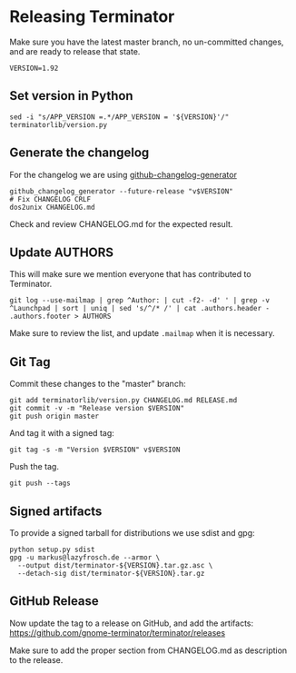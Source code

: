 Releasing Terminator
====================

Make sure you have the latest master branch, no un-committed changes, and are ready to release that state.

```
VERSION=1.92
```

## Set version in Python

```
sed -i "s/APP_VERSION =.*/APP_VERSION = '${VERSION}'/" terminatorlib/version.py
```

## Generate the changelog

For the changelog we are using [github-changelog-generator](https://github.com/github-changelog-generator/github-changelog-generator)

```
github_changelog_generator --future-release "v$VERSION"
# Fix CHANGELOG CRLF
dos2unix CHANGELOG.md
```

Check and review CHANGELOG.md for the expected result.

## Update AUTHORS

This will make sure we mention everyone that has contributed to Terminator.

```
git log --use-mailmap | grep ^Author: | cut -f2- -d' ' | grep -v ^Launchpad | sort | uniq | sed 's/^/* /' | cat .authors.header - .authors.footer > AUTHORS
```

Make sure to review the list, and update `.mailmap` when it is necessary.

## Git Tag

Commit these changes to the "master" branch:

```
git add terminatorlib/version.py CHANGELOG.md RELEASE.md
git commit -v -m "Release version $VERSION"
git push origin master
```

And tag it with a signed tag:

```
git tag -s -m "Version $VERSION" v$VERSION
```

Push the tag.

```
git push --tags
```

## Signed artifacts

To provide a signed tarball for distributions we use sdist and gpg:

```
python setup.py sdist
gpg -u markus@lazyfrosch.de --armor \
  --output dist/terminator-${VERSION}.tar.gz.asc \
  --detach-sig dist/terminator-${VERSION}.tar.gz
```

## GitHub Release

Now update the tag to a release on GitHub, and add the artifacts:
https://github.com/gnome-terminator/terminator/releases

Make sure to add the proper section from CHANGELOG.md as description to the release.

